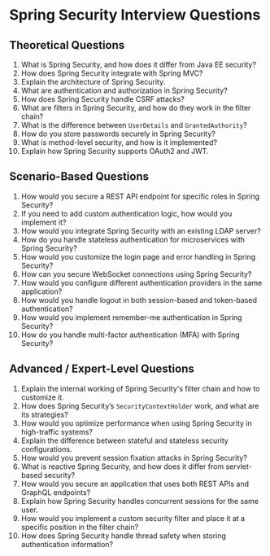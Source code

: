 # Spring Security Interview Questions

## Theoretical Questions
1. What is Spring Security, and how does it differ from Java EE security?
2. How does Spring Security integrate with Spring MVC?
3. Explain the architecture of Spring Security.
4. What are authentication and authorization in Spring Security?
5. How does Spring Security handle CSRF attacks?
6. What are filters in Spring Security, and how do they work in the filter chain?
7. What is the difference between `UserDetails` and `GrantedAuthority`?
8. How do you store passwords securely in Spring Security?
9. What is method-level security, and how is it implemented?
10. Explain how Spring Security supports OAuth2 and JWT.

## Scenario-Based Questions
1. How would you secure a REST API endpoint for specific roles in Spring Security?
2. If you need to add custom authentication logic, how would you implement it?
3. How would you integrate Spring Security with an existing LDAP server?
4. How do you handle stateless authentication for microservices with Spring Security?
5. How would you customize the login page and error handling in Spring Security?
6. How can you secure WebSocket connections using Spring Security?
7. How would you configure different authentication providers in the same application?
8. How would you handle logout in both session-based and token-based authentication?
9. How would you implement remember-me authentication in Spring Security?
10. How do you handle multi-factor authentication (MFA) with Spring Security?

## Advanced / Expert-Level Questions
1. Explain the internal working of Spring Security's filter chain and how to customize it.
2. How does Spring Security’s `SecurityContextHolder` work, and what are its strategies?
3. How would you optimize performance when using Spring Security in high-traffic systems?
4. Explain the difference between stateful and stateless security configurations.
5. How would you prevent session fixation attacks in Spring Security?
6. What is reactive Spring Security, and how does it differ from servlet-based security?
7. How would you secure an application that uses both REST APIs and GraphQL endpoints?
8. Explain how Spring Security handles concurrent sessions for the same user.
9. How would you implement a custom security filter and place it at a specific position in the filter chain?
10. How does Spring Security handle thread safety when storing authentication information?
